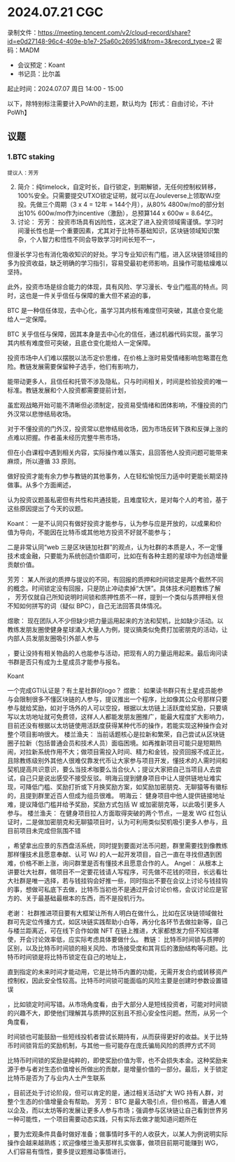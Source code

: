 # 2024.07.21 CGC

录制文件：https://meeting.tencent.com/v2/cloud-record/share?id=e0d27148-96c4-409e-b1e7-25a60c26951d&from=3&record_type=2
密码：MADM

- 会议预定：Koant
- 书记员：比尔盖

起止时间：2024.07.07 周日 14:00 - 15:00

以下，除特别标注需要计入PoWh的主题，默认均为【形式：自由讨论，不计PoWh】

## 议题

### 1.BTC staking
	提议人：芳芳
2.	简介：纯timelock，自定时长，自行锁定，到期解锁，无任何控制权转移，100%安全。只需要提交UTXO锁定证明，就可以在Jouleverse上领取WJ空投。先做三个周期（3 x 4 = 12年 = 144个月），从80% 4800w/mo的部分划出10% 600w/mo作为incentive（激励），总预算144 x 600w = 8.64亿。
3.	讨论：
芳芳： 
投资市场具有凶险性，这决定了进入投资领域需谨慎。学习时间漫长性也是一个重要因素，尤其对于比特币基础知识，区块链领域知识繁杂，个人智力和悟性不同会导致学习时间长短不一，

但漫长学习也有消化吸收知识的好处。学习专业知识有门槛，进入区块链领域目的多为投资收益，缺乏明确的学习指引，容易受最初老师影响，且操作可能枯燥难以坚持。

此外，投资市场是综合能力的体现，具有风险、学习漫长、专业门槛高的特点。同时，这也是一件关乎信任与保障的重大但不紧迫的事，

BTC 是一种信任体现，去中心化，虽学习其内核有难度但可突破，其底仓变化能给人一定保障。

BTC 关乎信任与保障，因其本身是去中心化的信任，通过机器代码实现，虽学习其内核有难度但可突破，且底仓变化能给人一定保障。

投资市场中人们难以摆脱以法币定价思维，在价格上涨时易受情绪影响忽略潜在危险。教链发展需要保留种子选手，他们有影响力，

能带动更多人，且信任和托管不涉及隐私，只与时间相关，时间是检验投资的唯一标准。教链发展和个人投资都需要提前计划，

虽宏观战略开始可能不清晰但必须制定，投资易受情绪和团体影响，不懂投资的门外汉常以悲惨结局收场。

对于不懂投资的门外汉，投资常以悲惨结局收场，因为市场反转下跌和反弹上涨的点难以把握。作者虽未经历完整牛熊市场，

但在小白课程中遇到相关内容，实际操作难以落实，且回答他人投资问题可能带来麻烦，所以遵循 33 原则。

做好投资才能有余力参与教链的其他事务，人在轻松愉悦压力适中时更能长期坚持做事。从多个方面阐述，

认为投资议题虽私密但有共性和共通技能，且难度较大，是对每个人的考验，基于这些原因提出了今天的议题。

Koant： 
一是不认同只有做好投资才能参与，认为参与应是开放的，以成果和价值为导向，不能因在比特币或其他地方投资不好就不能参与；

二是非常认同“web 三是区块链加社群”的观点，认为社群的本质是人，不一定懂技术或金融，只要能为系统创造价值即可，比如在有各种主题的星球中为创造增量贡献价值。

芳芳：
某人所说的质押与提议的不同，有回报的质押和时间锁定是两个截然不同的概念。时间锁定没有回报，只是防止冲动卖掉“大饼”。具体技术问题教练了解
，
芳芳仅就自己所知说明时间锁和质押性质不一样，提到一个类似与质押相关但不知如何拼写的词（疑似 BPC），自己无法回答具体情况。

煜歌：
现在团队人不少但缺少把力量运用起来的方法和契机，比如缺少活动。以教练发朋友圈使健身星球涌入大量人为例，提议搞类似免费打加密朋克的活动，让内部人员发朋友圈吸引外部人参与

，要让没持有相关物品的人也能参与活动，把现有人的力量运用起来。最后询问读书群是否只有成为土星成员才能参与报名。

Koant 

一个完成GTI认证是？有土星社群的logo？
煜歌：
如果读书群只有土星成员能参与会限制很多不懂区块链的人参与，提议推出一个程序，比如像其公众号那样只要参与就给奖励，如对于场外的人可以空投，根据以太坊链上活跃度给奖励，只要填写以太坊地址就可免费领，这样人人都能发朋友圈推广，能最大程度扩大影响力，目前还没有根据以太坊链使用活跃度获得某种代币的操作，若能实现这种操作会对整个项目影响很大。
楼兰渔夫：
当前话题核心是拉新和繁荣，自己尝试从区块链圈子拉新（包括普通会员和技术人员）面临困境。如再推新项目可能只是短期热闹，对拉新系统作用不大；做项目需投入时间、精力和金钱，投资回报不成正比，且除教练级别外其他人很难仅靠发代币让大家参与项目开发，懂技术的人需时间和契机提高共识意识，要么当技术咖要么当合伙人；提议大家把自己当项目人去尝试，自己只是说出感受不接受反驳。明海云提到健身项目中让人提供链地址难实现，可降低门槛、奖励打折或下月换奖励方案，如奖励加密朋克、无聊猿等有徽标的，且提到群里近百人但成为组员很难。
明海云：
健身项目中他人提供链接地址难，提议降低门槛并给予奖励，奖励方式包括 W 或加密朋克等，以此吸引更多人参与。
楼兰渔夫：
在健身项目拉人方面取得突破的两个节点，一是发 WG 红包认证时，二是做加密朋克和无聊猿项目时，认为可利用类似契机吸引更多人参与，且目前项目未完成但氛围不错

，希望拿出应景的东西盘活系统，同时提到要面对法币问题，群里需要找到像教练那样懂技术且愿意奉献、认可 WJ 的人一起开发项目，自己一直在寻找但遇到困难，价格不断上涨，询问群里是否有懂技术且愿意合作的人。
Angel： 
从根本上讲要壮大社群，做项目不一定要花钱请人写程序，可先做不花钱的项目，长远看壮大社群是唯一选择，若与钱挂钩会好推一些，同时指出不要在会议上讨论与钱挂钩的事，想做可私底下去做，比特币当初也不是通过开会讨论价格，会议讨论应是官方的、关于最基础最根本的东西，而不是投机行为。


老谢：
社群推进项目要有大框架让所有人明白在做什么，比如在区块链领域做社群可先定位传播方式，如区块链实践帮助小白等，再分化各环节去做拉新等，自己与楼兰距离近，可在线下合作如做 NFT 在链上推进，大家都想发力但不知往哪使，开会讨论效率低，应实际考虑具体要做什么。
教链：
比特币时间锁与质押的区别，以及比特币时间锁的相关风险、市场接受度和其背后的激励结构等问题。比特币时间锁是将比特币锁定在自己的地址上，

直到指定的未来时间才能动用，它是比特币内置的功能，无需开发合约或转移资产控制权，因此安全性较高。比特币时间锁可能面临的风险主要是创建时参数设置错误

，比如锁定时间写错。从市场角度看，由于大部分人是短线投资者，可能对时间锁的兴趣不大，即使他们理解其与质押的区别且不担心安全性问题。然而，从另一个角度看，

时间锁也可能鼓励一些短线投机者尝试长期持有，从而获得更好的收益。关于比特币时间锁背后的奖励机制，与其他一些可能存在庞氏骗局风险的质押方式不同

比特币时间锁的奖励是纯粹的，即使奖励价值为零，也不会损失本金。这种奖励来源于参与者对生态价值增长所做出的贡献，是增量价值的一部分。最后，关于锁定比特币是否为了与业内人士产生联系

，目前还处于讨论阶段，但可以肯定的是，通过相关活动扩大 WG 持有人群，对整个生态的价值增量会有帮助。
芳芳： 
   BTC 是最大吸引点，但价格高，普通人难以企及，而以太坊等的发展让更多人参与市场；强调参与区块链让自己看到世界另一种可能性，一个项目需要动态实践，只有实际去做才能知道问题所在
   
   ，要为宏观条件具备时做好准备；做事情时多干的人收获大，以某人为例说明实际操作会越来越熟练；欢迎像楼兰渔夫那样扎实做事，做项目前期可能赚到 WG，人们容易有惰性，要多提议题推动事情进行。





















